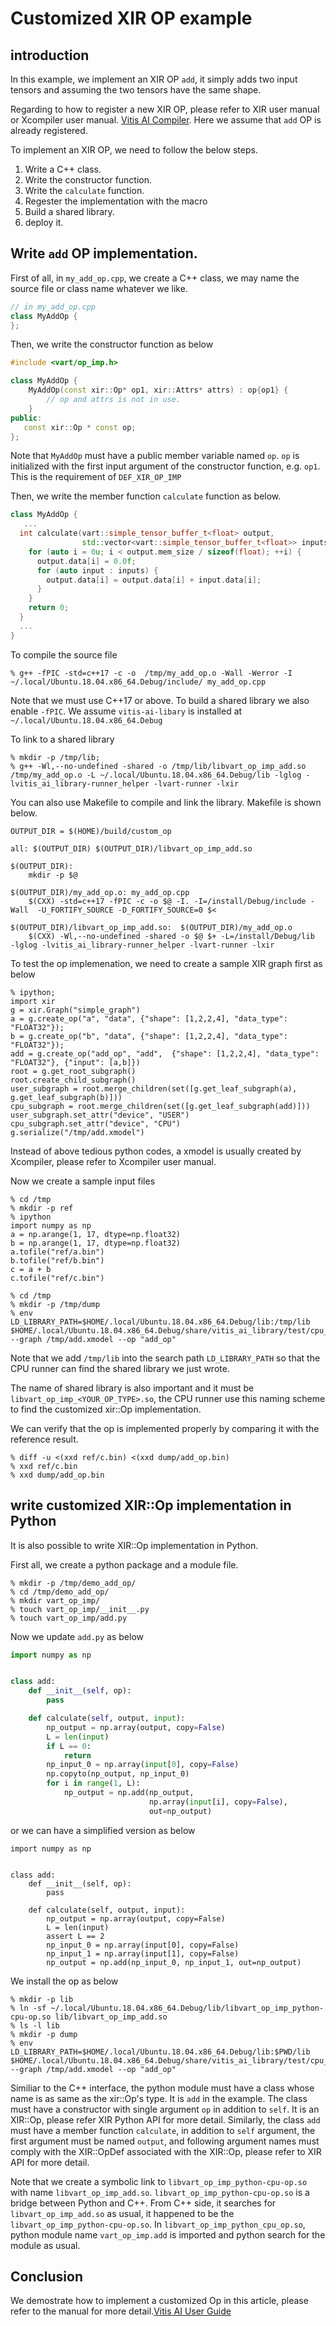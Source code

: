 # Customized XIR OP example

## introduction

In this example, we implement an XIR OP `add`, it simply adds two
input tensors and assuming the two tensors have the same shape.

Regarding to how to register a new XIR OP, please refer to XIR user
manual or Xcompiler user manual. [Vitis AI Compiler](https://www.xilinx.com/html_docs/vitis_ai/2_0/compiling_model.html#ariaid-title2). Here we assume
that `add` OP is already registered.

To implement an XIR OP, we need to follow the below steps.

1. Write a C++ class.
2. Write the constructor function.
3. Write the `calculate` function.
4. Regester the implementation with the macro
4. Build a shared library.
5. deploy it.


## Write `add` OP implementation.

First of all, in `my_add_op.cpp`, we create a C++ class, we may name
the source file or class name whatever we like.

``` c++
// in my_add_op.cpp
class MyAddOp {
};
```

Then, we write the constructor function as below

``` c++
#include <vart/op_imp.h>

class MyAddOp {
    MyAddOp(const xir::Op* op1, xir::Attrs* attrs) : op{op1} {
        // op and attrs is not in use.
    }
public:
   const xir::Op * const op;
};

```

Note that `MyAddOp` must have a public member variable named
`op`. `op` is initialized with the first input argument of the
constructor function, e.g. `op1`. This is the requirement of
`DEF_XIR_OP_IMP`

Then, we write the member function `calculate` function as below.

``` c++
class MyAddOp {
   ...
  int calculate(vart::simple_tensor_buffer_t<float> output,
                std::vector<vart::simple_tensor_buffer_t<float>> inputs) {
    for (auto i = 0u; i < output.mem_size / sizeof(float); ++i) {
      output.data[i] = 0.0f;
      for (auto input : inputs) {
        output.data[i] = output.data[i] + input.data[i];
      }
    }
    return 0;
  }
  ...
}
```

To compile the source file

``` shell
% g++ -fPIC -std=c++17 -c -o  /tmp/my_add_op.o -Wall -Werror -I ~/.local/Ubuntu.18.04.x86_64.Debug/include/ my_add_op.cpp
```

Note that we must use C++17 or above. To build a shared library we
also enable `-fPIC`. We assume `vitis-ai-libary` is installed at
`~/.local/Ubuntu.18.04.x86_64.Debug`


To link to a shared library

``` shell
% mkdir -p /tmp/lib;
% g++ -Wl,--no-undefined -shared -o /tmp/lib/libvart_op_imp_add.so /tmp/my_add_op.o -L ~/.local/Ubuntu.18.04.x86_64.Debug/lib -lglog -lvitis_ai_library-runner_helper -lvart-runner -lxir
```
You can also use Makefile to compile and link the library. Makefile is shown below.
```
OUTPUT_DIR = $(HOME)/build/custom_op

all: $(OUTPUT_DIR) $(OUTPUT_DIR)/libvart_op_imp_add.so

$(OUTPUT_DIR):
    mkdir -p $@

$(OUTPUT_DIR)/my_add_op.o: my_add_op.cpp
    $(CXX) -std=c++17 -fPIC -c -o $@ -I. -I=/install/Debug/include -Wall  -U_FORTIFY_SOURCE -D_FORTIFY_SOURCE=0 $<

$(OUTPUT_DIR)/libvart_op_imp_add.so:  $(OUTPUT_DIR)/my_add_op.o
    $(CXX) -Wl,--no-undefined -shared -o $@ $+ -L=/install/Debug/lib  -lglog -lvitis_ai_library-runner_helper -lvart-runner -lxir
```

To test the op implemenation, we need to create a sample XIR graph first as below

```
% ipython;
import xir
g = xir.Graph("simple_graph")
a = g.create_op("a", "data", {"shape": [1,2,2,4], "data_type": "FLOAT32"});
b = g.create_op("b", "data", {"shape": [1,2,2,4], "data_type": "FLOAT32"});
add = g.create_op("add_op", "add",  {"shape": [1,2,2,4], "data_type": "FLOAT32"}, {"input": [a,b]})
root = g.get_root_subgraph()
root.create_child_subgraph()
user_subgraph = root.merge_children(set([g.get_leaf_subgraph(a), g.get_leaf_subgraph(b)]))
cpu_subgraph = root.merge_children(set([g.get_leaf_subgraph(add)]))
user_subgraph.set_attr("device", "USER")
cpu_subgraph.set_attr("device", "CPU")
g.serialize("/tmp/add.xmodel")
```

Instead of above tedious python codes, a xmodel is usually created by
Xcompiler, please refer to Xcompiler user manual.


Now we create a sample input files

``` shell
% cd /tmp
% mkdir -p ref
% ipython
import numpy as np
a = np.arange(1, 17, dtype=np.float32)
b = np.arange(1, 17, dtype=np.float32)
a.tofile("ref/a.bin")
b.tofile("ref/b.bin")
c = a + b
c.tofile("ref/c.bin")
```

``` shell
% cd /tmp
% mkdir -p /tmp/dump
% env LD_LIBRARY_PATH=$HOME/.local/Ubuntu.18.04.x86_64.Debug/lib:/tmp/lib $HOME/.local/Ubuntu.18.04.x86_64.Debug/share/vitis_ai_library/test/cpu_task/test_op_imp --graph /tmp/add.xmodel --op "add_op"
```

Note that we add `/tmp/lib` into the search path `LD_LIBRARY_PATH` so
that the CPU runner can find the shared library we just wrote.

The name of shared library is also important and it must be
`libvart_op_imp_<YOUR_OP_TYPE>.so`, the CPU runner use this naming
scheme to find the customized xir::Op implementation.


We can verify that the op is implemented properly by comparing it with the reference result.

```shell
% diff -u <(xxd ref/c.bin) <(xxd dump/add_op.bin)
% xxd ref/c.bin
% xxd dump/add_op.bin
```

## write customized XIR::Op implementation in Python

It is also possible to write XIR::Op implementation in Python.

First all, we create a python package and a module file.

``` shell
% mkdir -p /tmp/demo_add_op/
% cd /tmp/demo_add_op/
% mkdir vart_op_imp/
% touch vart_op_imp/__init__.py
% touch vart_op_imp/add.py
```

Now we update `add.py` as below

``` python
import numpy as np


class add:
    def __init__(self, op):
        pass

    def calculate(self, output, input):
        np_output = np.array(output, copy=False)
        L = len(input)
        if L == 0:
            return
        np_input_0 = np.array(input[0], copy=False)
        np.copyto(np_output, np_input_0)
        for i in range(1, L):
            np_output = np.add(np_output,
                               np.array(input[i], copy=False),
                               out=np_output)

```

or we can have a simplified version as below

```
import numpy as np


class add:
    def __init__(self, op):
        pass

    def calculate(self, output, input):
        np_output = np.array(output, copy=False)
        L = len(input)
        assert L == 2
        np_input_0 = np.array(input[0], copy=False)
        np_input_1 = np.array(input[1], copy=False)
        np_output = np.add(np_input_0, np_input_1, out=np_output)
```

We install the op as below

``` shell
% mkdir -p lib
% ln -sf ~/.local/Ubuntu.18.04.x86_64.Debug/lib/libvart_op_imp_python-cpu-op.so lib/libvart_op_imp_add.so
% ls -l lib
% mkdir -p dump
% env LD_LIBRARY_PATH=$HOME/.local/Ubuntu.18.04.x86_64.Debug/lib:$PWD/lib $HOME/.local/Ubuntu.18.04.x86_64.Debug/share/vitis_ai_library/test/cpu_task/test_op_imp --graph /tmp/add.xmodel --op "add_op"
```

Similiar to the C++ interface, the python module must have a class
whose name is as same as the xir::Op's type. It is `add` in the
example. The class must have a constructor with single argument `op`
in addition to `self`. It is an XIR::Op, please refer XIR Python API
for more detail. Similarly, the class `add` must have a member
function `calculate`, in addition to `self` argument, the first
argument must be named `output`, and following argument names must
comply with the XIR::OpDef associated with the XIR::Op, please refer
to XIR API for more detail.

Note that we create a symbolic link to
`libvart_op_imp_python-cpu-op.so` with name
`libvart_op_imp_add.so`. `libvart_op_imp_python-cpu-op.so` is a bridge
between Python and C++. From C++ side, it searches for
`libvart_op_imp_add.so` as usual, it happened to be the
`libvart_op_imp_python-cpu-op.so`. In
`libvart_op_imp_python_cpu_op.so`, python module name
`vart_op_imp.add` is imported and python search for the module as
usual.

## Conclusion

We demostrate how to implement a customized Op in this article, please refer to the manual for more detail.[Vitis AI User Guide](https://www.xilinx.com/html_docs/vitis_ai/2_0/index.html)

